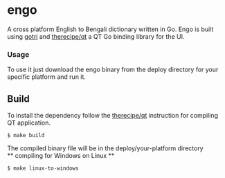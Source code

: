 # engo 

A cross platform English to Bengali dictionary written in Go. Engo is built using [gotri](https://github.com/monirz/gotri) and [therecipe/qt](https://github.com/therecipe/qt) a QT Go binding library for the UI. 

### Usage 
To use it just download the engo binary from the deploy directory for your specific platform and run it.  

## Build 
To install the dependency follow the [therecipe/qt](https://github.com/therecipe/qt) instruction for compiling QT application.  

```
$ make build 
```

The compiled binary file will be in the deploy/your-platform directory    
** compiling for Windows on Linux  ** 

```
$ make linux-to-windows 
```




 